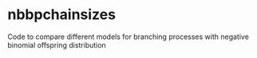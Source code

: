 nbbpchainsizes
==============

Code to compare different models for branching processes with negative binomial offspring distribution
